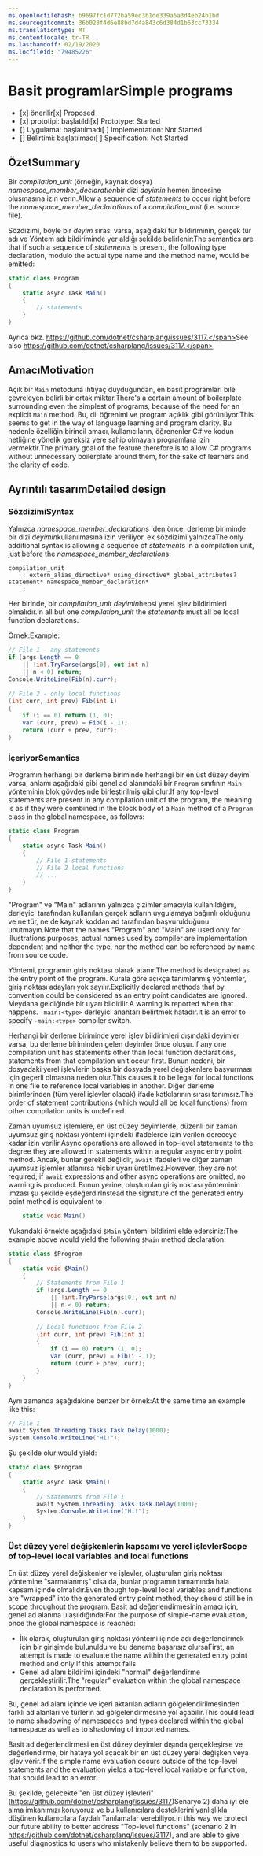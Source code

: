 ```yaml
---
ms.openlocfilehash: b9697fc1d772ba59ed3b1de339a5a3d4eb24b1bd
ms.sourcegitcommit: 36b028f4d6e88bd7d4a843c6d384d1b63cc73334
ms.translationtype: MT
ms.contentlocale: tr-TR
ms.lasthandoff: 02/19/2020
ms.locfileid: "79485226"
---
```

# <a name="simple-programs"></a><span data-ttu-id="13381-101">Basit programlar</span><span class="sxs-lookup"><span data-stu-id="13381-101">Simple programs</span></span>

* <span data-ttu-id="13381-102">[x] önerilir</span><span class="sxs-lookup"><span data-stu-id="13381-102">[x] Proposed</span></span>
* <span data-ttu-id="13381-103">[x] prototipi: başlatıldı</span><span class="sxs-lookup"><span data-stu-id="13381-103">[x] Prototype: Started</span></span>
* <span data-ttu-id="13381-104">[] Uygulama: başlatılmadı</span><span class="sxs-lookup"><span data-stu-id="13381-104">[ ] Implementation: Not Started</span></span>
* <span data-ttu-id="13381-105">[] Belirtimi: başlatılmadı</span><span class="sxs-lookup"><span data-stu-id="13381-105">[ ] Specification: Not Started</span></span>

## <a name="summary"></a><span data-ttu-id="13381-106">Özet</span><span class="sxs-lookup"><span data-stu-id="13381-106">Summary</span></span>
[summary]: #summary

<span data-ttu-id="13381-107">Bir *compilation_unit* (örneğin, kaynak dosya) *namespace_member_declaration*bir dizi *deyimin* hemen öncesine oluşmasına izin verin.</span><span class="sxs-lookup"><span data-stu-id="13381-107">Allow a sequence of *statements* to occur right before the *namespace_member_declaration*s of a *compilation_unit* (i.e. source file).</span></span>

<span data-ttu-id="13381-108">Sözdizimi, böyle bir *deyim* sırası varsa, aşağıdaki tür bildiriminin, gerçek tür adı ve Yöntem adı bildiriminde yer aldığı şekilde belirlenir:</span><span class="sxs-lookup"><span data-stu-id="13381-108">The semantics are that if such a sequence of *statements* is present, the following type declaration, modulo the actual type name and the method name, would be emitted:</span></span>

``` c#
static class Program
{
    static async Task Main()
    {
        // statements
    }
}
```

<span data-ttu-id="13381-109">Ayrıca bkz. https://github.com/dotnet/csharplang/issues/3117.</span><span class="sxs-lookup"><span data-stu-id="13381-109">See also https://github.com/dotnet/csharplang/issues/3117.</span></span>

## <a name="motivation"></a><span data-ttu-id="13381-110">Amacı</span><span class="sxs-lookup"><span data-stu-id="13381-110">Motivation</span></span>
[motivation]: #motivation

<span data-ttu-id="13381-111">Açık bir `Main` metoduna ihtiyaç duyduğundan, en basit programları bile çevreleyen belirli bir ortak miktar.</span><span class="sxs-lookup"><span data-stu-id="13381-111">There's a certain amount of boilerplate surrounding even the simplest of programs, because of the need for an explicit `Main` method.</span></span> <span data-ttu-id="13381-112">Bu, dil öğrenimi ve program açıklık gibi görünüyor.</span><span class="sxs-lookup"><span data-stu-id="13381-112">This seems to get in the way of language learning and program clarity.</span></span> <span data-ttu-id="13381-113">Bu nedenle özelliğin birincil amacı, kullanıcıların, öğrenenler C# ve kodun netliğine yönelik gereksiz yere sahip olmayan programlara izin vermektir.</span><span class="sxs-lookup"><span data-stu-id="13381-113">The primary goal of the feature therefore is to allow C# programs without unnecessary boilerplate around them, for the sake of learners and the clarity of code.</span></span>

## <a name="detailed-design"></a><span data-ttu-id="13381-114">Ayrıntılı tasarım</span><span class="sxs-lookup"><span data-stu-id="13381-114">Detailed design</span></span>
[design]: #detailed-design

### <a name="syntax"></a><span data-ttu-id="13381-115">Sözdizimi</span><span class="sxs-lookup"><span data-stu-id="13381-115">Syntax</span></span>

<span data-ttu-id="13381-116">Yalnızca *namespace_member_declaration*s 'den önce, derleme biriminde bir dizi *deyimin*kullanılmasına izin veriliyor. ek sözdizimi yalnızca</span><span class="sxs-lookup"><span data-stu-id="13381-116">The only additional syntax is allowing a sequence of *statement*s in a compilation unit, just before the *namespace_member_declaration*s:</span></span>

``` antlr
compilation_unit
    : extern_alias_directive* using_directive* global_attributes? statement* namespace_member_declaration*
    ;
```

<span data-ttu-id="13381-117">Her birinde, bir *compilation_unit* *deyimin*hepsi yerel işlev bildirimleri olmalıdır.</span><span class="sxs-lookup"><span data-stu-id="13381-117">In all but one *compilation_unit* the *statement*s must all be local function declarations.</span></span> 

<span data-ttu-id="13381-118">Örnek:</span><span class="sxs-lookup"><span data-stu-id="13381-118">Example:</span></span>

``` c#
// File 1 - any statements
if (args.Length == 0
    || !int.TryParse(args[0], out int n)
    || n < 0) return;
Console.WriteLine(Fib(n).curr);

// File 2 - only local functions
(int curr, int prev) Fib(int i)
{
    if (i == 0) return (1, 0);
    var (curr, prev) = Fib(i - 1);
    return (curr + prev, curr);
}
```

### <a name="semantics"></a><span data-ttu-id="13381-119">İçeriyor</span><span class="sxs-lookup"><span data-stu-id="13381-119">Semantics</span></span>

<span data-ttu-id="13381-120">Programın herhangi bir derleme biriminde herhangi bir en üst düzey deyim varsa, anlamı aşağıdaki gibi genel ad alanındaki bir `Program` sınıfının `Main` yönteminin blok gövdesinde birleştirilmiş gibi olur:</span><span class="sxs-lookup"><span data-stu-id="13381-120">If any top-level statements are present in any compilation unit of the program, the meaning is as if they were combined in the block body of a `Main` method of a `Program` class in the global namespace, as follows:</span></span>

``` c#
static class Program
{
    static async Task Main()
    {
        // File 1 statements
        // File 2 local functions
        // ...
    }
}
```

<span data-ttu-id="13381-121">"Program" ve "Main" adlarının yalnızca çizimler amacıyla kullanıldığını, derleyici tarafından kullanılan gerçek adların uygulamaya bağımlı olduğunu ve ne tür, ne de kaynak koddan ad tarafından başvurulduğunu unutmayın.</span><span class="sxs-lookup"><span data-stu-id="13381-121">Note that the names "Program" and "Main" are used only for illustrations purposes, actual names used by compiler are implementation dependent and neither the type, nor the method can be referenced by name from source code.</span></span>

<span data-ttu-id="13381-122">Yöntemi, programın giriş noktası olarak atanır.</span><span class="sxs-lookup"><span data-stu-id="13381-122">The method is designated as the entry point of the program.</span></span> <span data-ttu-id="13381-123">Kurala göre açıkça tanımlanmış yöntemler, giriş noktası adayları yok sayılır.</span><span class="sxs-lookup"><span data-stu-id="13381-123">Explicitly declared methods that by convention could be considered as an entry point candidates are ignored.</span></span> <span data-ttu-id="13381-124">Meydana geldiğinde bir uyarı bildirilir.</span><span class="sxs-lookup"><span data-stu-id="13381-124">A warning is reported when that happens.</span></span> <span data-ttu-id="13381-125">`-main:<type>` derleyici anahtarı belirtmek hatadır.</span><span class="sxs-lookup"><span data-stu-id="13381-125">It is an error to specify `-main:<type>` compiler switch.</span></span>

<span data-ttu-id="13381-126">Herhangi bir derleme biriminde yerel işlev bildirimleri dışındaki deyimler varsa, bu derleme biriminden gelen deyimler önce oluşur.</span><span class="sxs-lookup"><span data-stu-id="13381-126">If any one compilation unit has statements other than local function declarations, statements from that compilation unit occur first.</span></span> <span data-ttu-id="13381-127">Bunun nedeni, bir dosyadaki yerel işlevlerin başka bir dosyada yerel değişkenlere başvurması için geçerli olmasına neden olur.</span><span class="sxs-lookup"><span data-stu-id="13381-127">This causes it to be legal for local functions in one file to reference local variables in another.</span></span> <span data-ttu-id="13381-128">Diğer derleme birimlerinden (tüm yerel işlevler olacak) ifade katkılarının sırası tanımsız.</span><span class="sxs-lookup"><span data-stu-id="13381-128">The order of statement contributions (which would all be local functions) from other compilation units is undefined.</span></span>

<span data-ttu-id="13381-129">Zaman uyumsuz işlemlere, en üst düzey deyimlerde, düzenli bir zaman uyumsuz giriş noktası yöntemi içindeki ifadelerde izin verilen dereceye kadar izin verilir.</span><span class="sxs-lookup"><span data-stu-id="13381-129">Async operations are allowed in top-level statements to the degree they are allowed in statements within a regular async entry point method.</span></span> <span data-ttu-id="13381-130">Ancak, bunlar gerekli değildir, `await` ifadeleri ve diğer zaman uyumsuz işlemler atlanırsa hiçbir uyarı üretilmez.</span><span class="sxs-lookup"><span data-stu-id="13381-130">However, they are not required, if `await` expressions and other async operations are omitted, no warning is produced.</span></span> <span data-ttu-id="13381-131">Bunun yerine, oluşturulan giriş noktası yönteminin imzası şu şekilde eşdeğerdir</span><span class="sxs-lookup"><span data-stu-id="13381-131">Instead the signature of the generated entry point method is equivalent to</span></span> 
``` c#
    static void Main()
```

<span data-ttu-id="13381-132">Yukarıdaki örnekte aşağıdaki `$Main` yöntemi bildirimi elde edersiniz:</span><span class="sxs-lookup"><span data-stu-id="13381-132">The example above would yield the following `$Main` method declaration:</span></span>

``` c#
static class $Program
{
    static void $Main()
    {
        // Statements from File 1
        if (args.Length == 0
            || !int.TryParse(args[0], out int n)
            || n < 0) return;
        Console.WriteLine(Fib(n).curr);
        
        // Local functions from File 2
        (int curr, int prev) Fib(int i)
        {
            if (i == 0) return (1, 0);
            var (curr, prev) = Fib(i - 1);
            return (curr + prev, curr);
        }
    }
}
```

<span data-ttu-id="13381-133">Aynı zamanda aşağıdakine benzer bir örnek:</span><span class="sxs-lookup"><span data-stu-id="13381-133">At the same time an example like this:</span></span>
``` c#
// File 1
await System.Threading.Tasks.Task.Delay(1000);
System.Console.WriteLine("Hi!");
```

<span data-ttu-id="13381-134">Şu şekilde olur:</span><span class="sxs-lookup"><span data-stu-id="13381-134">would  yield:</span></span>
``` c#
static class $Program
{
    static async Task $Main()
    {
        // Statements from File 1
        await System.Threading.Tasks.Task.Delay(1000);
        System.Console.WriteLine("Hi!");
    }
}
```

### <a name="scope-of-top-level-local-variables-and-local-functions"></a><span data-ttu-id="13381-135">Üst düzey yerel değişkenlerin kapsamı ve yerel işlevler</span><span class="sxs-lookup"><span data-stu-id="13381-135">Scope of top-level local variables and local functions</span></span>

<span data-ttu-id="13381-136">En üst düzey yerel değişkenler ve işlevler, oluşturulan giriş noktası yöntemine "sarmalanmış" olsa da, bunlar programın tamamında hala kapsam içinde olmalıdır.</span><span class="sxs-lookup"><span data-stu-id="13381-136">Even though top-level local variables and functions are "wrapped" into the generated entry point method, they should still be in scope throughout the program.</span></span>
<span data-ttu-id="13381-137">Basit ad değerlendirmesinin amacı için, genel ad alanına ulaşıldığında:</span><span class="sxs-lookup"><span data-stu-id="13381-137">For the purpose of simple-name evaluation, once the global namespace is reached:</span></span>
- <span data-ttu-id="13381-138">İlk olarak, oluşturulan giriş noktası yöntemi içinde adı değerlendirmek için bir girişimde bulunuldu ve bu deneme başarısız olursa</span><span class="sxs-lookup"><span data-stu-id="13381-138">First, an attempt is made to evaluate the name within the generated entry point method and only if this attempt fails</span></span> 
- <span data-ttu-id="13381-139">Genel ad alanı bildirimi içindeki "normal" değerlendirme gerçekleştirilir.</span><span class="sxs-lookup"><span data-stu-id="13381-139">The "regular" evaluation within the global namespace declaration is performed.</span></span> 

<span data-ttu-id="13381-140">Bu, genel ad alanı içinde ve içeri aktarılan adların gölgelendirilmesinden farklı ad alanları ve türlerin ad gölgelendirmesine yol açabilir.</span><span class="sxs-lookup"><span data-stu-id="13381-140">This could lead to name shadowing of namespaces and types declared within the global namespace as well as to shadowing of imported names.</span></span>

<span data-ttu-id="13381-141">Basit ad değerlendirmesi en üst düzey deyimler dışında gerçekleşirse ve değerlendirme, bir hataya yol açacak bir en üst düzey yerel değişken veya işlev verir.</span><span class="sxs-lookup"><span data-stu-id="13381-141">If the simple name evaluation occurs outside of the top-level statements and the evaluation yields a top-level local variable or function, that should lead to an error.</span></span>

<span data-ttu-id="13381-142">Bu şekilde, gelecekte "en üst düzey işlevleri" (https://github.com/dotnet/csharplang/issues/3117)Senaryo 2) daha iyi ele alma imkanımızı koruyoruz ve bu kullanıcılara desteklerini yanlışlıkla düşünen kullanıcılara faydalı Tanılamalar verebiliyor.</span><span class="sxs-lookup"><span data-stu-id="13381-142">In this way we protect our future ability to better address "Top-level functions" (scenario 2 in https://github.com/dotnet/csharplang/issues/3117), and are able to give useful diagnostics to users who mistakenly believe them to be supported.</span></span>

